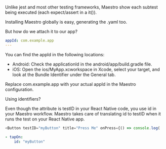 Unlike jest and most other testing frameworks, Maestro show each subtest being executed (each expect/assert in a it()).

Installing Maestro globally is easy, generating the .yaml too.

But how do we attach it to our app?

```yaml
appId: com.example.app
---
```

You can find the appId in the following locations:

- Android: Check the applicationId in the android/app/build.gradle file.
- iOS: Open the ios/MyApp.xcworkspace in Xcode, select your target, and look at the Bundle Identifier under the General tab.

Replace com.example.app with your actual appId in the Maestro configuration.


Using identifiers?

Even though the attribute is testID in your React Native code, you use id in your Maestro workflow. Maestro takes care of translating id to testID when it runs the test on your React Native app.

```js
<Button testID="myButton" title="Press Me" onPress={() => console.log('Pressed')} />
```

```yaml
- tapOn:
    id: "myButton"
```


